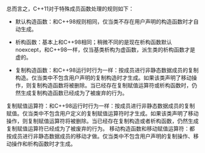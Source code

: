 # 

总而言之，C++11对于特殊成员函数处理的规则如下：

- 默认构造函数：和C++98规则相同，仅当类不存在用户声明的构造函数时才自动生成。

- 析构函数：基本上和C++98相同；稍微不同的是现在析构函数默认noexcept，和C++98一样，仅当基类析构为虚函数，派生类的析构函数才是虚的。

- 复制构造函数：和C++98运行时行为一样：按成员进行非静态数据成员的复制构造。仅当类中不包含用户声明的复制构造时才生成。如果该类声明了移动操作，则复制构造函数将被删除。当已经存在复制赋值运算符或析构函数时，仍然生成复制构造函数已经成为了被废弃的行为。

复制赋值运算符：和C++98运行时行为一样：按成员进行非静态数据成员的复制赋值。仅当类中不包含用户定义的复制赋值运算符时才生成。如果该类声明了移动操作，则复制赋值运算符将被删除。当已经存在复制构造或者析构函数，仍然生成复制赋值运算符已经成为了被废弃的行为。
移动构造函数和移动赋值运算符：都按成员进行非静态数据成员的移动才做。仅当类中不包含用户声明的复制操作、移动操作和析构函数时才生成。